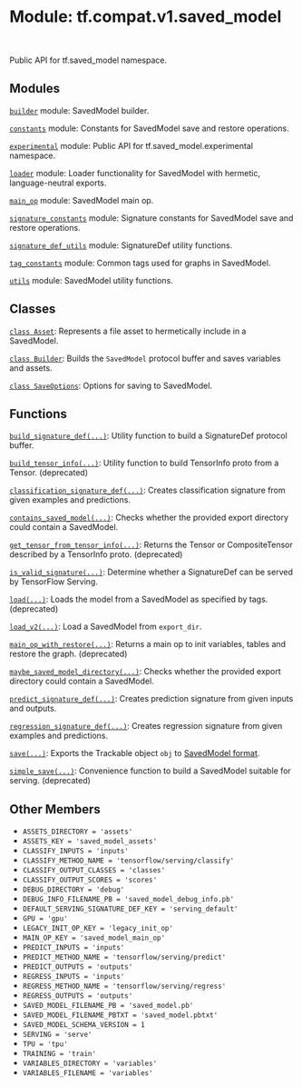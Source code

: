<div itemscope itemtype="http://developers.google.com/ReferenceObject">
<meta itemprop="name" content="tf.compat.v1.saved_model" />
<meta itemprop="path" content="Stable" />
<meta itemprop="property" content="ASSETS_DIRECTORY"/>
<meta itemprop="property" content="ASSETS_KEY"/>
<meta itemprop="property" content="CLASSIFY_INPUTS"/>
<meta itemprop="property" content="CLASSIFY_METHOD_NAME"/>
<meta itemprop="property" content="CLASSIFY_OUTPUT_CLASSES"/>
<meta itemprop="property" content="CLASSIFY_OUTPUT_SCORES"/>
<meta itemprop="property" content="DEBUG_DIRECTORY"/>
<meta itemprop="property" content="DEBUG_INFO_FILENAME_PB"/>
<meta itemprop="property" content="DEFAULT_SERVING_SIGNATURE_DEF_KEY"/>
<meta itemprop="property" content="GPU"/>
<meta itemprop="property" content="LEGACY_INIT_OP_KEY"/>
<meta itemprop="property" content="MAIN_OP_KEY"/>
<meta itemprop="property" content="PREDICT_INPUTS"/>
<meta itemprop="property" content="PREDICT_METHOD_NAME"/>
<meta itemprop="property" content="PREDICT_OUTPUTS"/>
<meta itemprop="property" content="REGRESS_INPUTS"/>
<meta itemprop="property" content="REGRESS_METHOD_NAME"/>
<meta itemprop="property" content="REGRESS_OUTPUTS"/>
<meta itemprop="property" content="SAVED_MODEL_FILENAME_PB"/>
<meta itemprop="property" content="SAVED_MODEL_FILENAME_PBTXT"/>
<meta itemprop="property" content="SAVED_MODEL_SCHEMA_VERSION"/>
<meta itemprop="property" content="SERVING"/>
<meta itemprop="property" content="TPU"/>
<meta itemprop="property" content="TRAINING"/>
<meta itemprop="property" content="VARIABLES_DIRECTORY"/>
<meta itemprop="property" content="VARIABLES_FILENAME"/>
</div>

# Module: tf.compat.v1.saved_model


<table class="tfo-notebook-buttons tfo-api" align="left">
</table>



Public API for tf.saved_model namespace.



## Modules

[`builder`](../../../tf/compat/v1/saved_model/builder.md) module: SavedModel builder.

[`constants`](../../../tf/compat/v1/saved_model/constants.md) module: Constants for SavedModel save and restore operations.

[`experimental`](../../../tf/compat/v1/saved_model/experimental.md) module: Public API for tf.saved_model.experimental namespace.

[`loader`](../../../tf/compat/v1/saved_model/loader.md) module: Loader functionality for SavedModel with hermetic, language-neutral exports.

[`main_op`](../../../tf/compat/v1/saved_model/main_op.md) module: SavedModel main op.

[`signature_constants`](../../../tf/compat/v1/saved_model/signature_constants.md) module: Signature constants for SavedModel save and restore operations.

[`signature_def_utils`](../../../tf/compat/v1/saved_model/signature_def_utils.md) module: SignatureDef utility functions.

[`tag_constants`](../../../tf/compat/v1/saved_model/tag_constants.md) module: Common tags used for graphs in SavedModel.

[`utils`](../../../tf/compat/v1/saved_model/utils.md) module: SavedModel utility functions.

## Classes

[`class Asset`](../../../tf/saved_model/Asset.md): Represents a file asset to hermetically include in a SavedModel.

[`class Builder`](../../../tf/compat/v1/saved_model/Builder.md): Builds the `SavedModel` protocol buffer and saves variables and assets.

[`class SaveOptions`](../../../tf/saved_model/SaveOptions.md): Options for saving to SavedModel.

## Functions

[`build_signature_def(...)`](../../../tf/compat/v1/saved_model/build_signature_def.md): Utility function to build a SignatureDef protocol buffer.

[`build_tensor_info(...)`](../../../tf/compat/v1/saved_model/build_tensor_info.md): Utility function to build TensorInfo proto from a Tensor. (deprecated)

[`classification_signature_def(...)`](../../../tf/compat/v1/saved_model/classification_signature_def.md): Creates classification signature from given examples and predictions.

[`contains_saved_model(...)`](../../../tf/compat/v1/saved_model/contains_saved_model.md): Checks whether the provided export directory could contain a SavedModel.

[`get_tensor_from_tensor_info(...)`](../../../tf/compat/v1/saved_model/get_tensor_from_tensor_info.md): Returns the Tensor or CompositeTensor described by a TensorInfo proto. (deprecated)

[`is_valid_signature(...)`](../../../tf/compat/v1/saved_model/is_valid_signature.md): Determine whether a SignatureDef can be served by TensorFlow Serving.

[`load(...)`](../../../tf/compat/v1/saved_model/load.md): Loads the model from a SavedModel as specified by tags. (deprecated)

[`load_v2(...)`](../../../tf/saved_model/load.md): Load a SavedModel from `export_dir`.

[`main_op_with_restore(...)`](../../../tf/compat/v1/saved_model/main_op_with_restore.md): Returns a main op to init variables, tables and restore the graph. (deprecated)

[`maybe_saved_model_directory(...)`](../../../tf/compat/v1/saved_model/contains_saved_model.md): Checks whether the provided export directory could contain a SavedModel.

[`predict_signature_def(...)`](../../../tf/compat/v1/saved_model/predict_signature_def.md): Creates prediction signature from given inputs and outputs.

[`regression_signature_def(...)`](../../../tf/compat/v1/saved_model/regression_signature_def.md): Creates regression signature from given examples and predictions.

[`save(...)`](../../../tf/saved_model/save.md): Exports the Trackable object `obj` to [SavedModel format](https://github.com/tensorflow/tensorflow/blob/master/tensorflow/python/saved_model/README.md).

[`simple_save(...)`](../../../tf/compat/v1/saved_model/simple_save.md): Convenience function to build a SavedModel suitable for serving. (deprecated)

## Other Members

* `ASSETS_DIRECTORY = 'assets'` <a id="ASSETS_DIRECTORY"></a>
* `ASSETS_KEY = 'saved_model_assets'` <a id="ASSETS_KEY"></a>
* `CLASSIFY_INPUTS = 'inputs'` <a id="CLASSIFY_INPUTS"></a>
* `CLASSIFY_METHOD_NAME = 'tensorflow/serving/classify'` <a id="CLASSIFY_METHOD_NAME"></a>
* `CLASSIFY_OUTPUT_CLASSES = 'classes'` <a id="CLASSIFY_OUTPUT_CLASSES"></a>
* `CLASSIFY_OUTPUT_SCORES = 'scores'` <a id="CLASSIFY_OUTPUT_SCORES"></a>
* `DEBUG_DIRECTORY = 'debug'` <a id="DEBUG_DIRECTORY"></a>
* `DEBUG_INFO_FILENAME_PB = 'saved_model_debug_info.pb'` <a id="DEBUG_INFO_FILENAME_PB"></a>
* `DEFAULT_SERVING_SIGNATURE_DEF_KEY = 'serving_default'` <a id="DEFAULT_SERVING_SIGNATURE_DEF_KEY"></a>
* `GPU = 'gpu'` <a id="GPU"></a>
* `LEGACY_INIT_OP_KEY = 'legacy_init_op'` <a id="LEGACY_INIT_OP_KEY"></a>
* `MAIN_OP_KEY = 'saved_model_main_op'` <a id="MAIN_OP_KEY"></a>
* `PREDICT_INPUTS = 'inputs'` <a id="PREDICT_INPUTS"></a>
* `PREDICT_METHOD_NAME = 'tensorflow/serving/predict'` <a id="PREDICT_METHOD_NAME"></a>
* `PREDICT_OUTPUTS = 'outputs'` <a id="PREDICT_OUTPUTS"></a>
* `REGRESS_INPUTS = 'inputs'` <a id="REGRESS_INPUTS"></a>
* `REGRESS_METHOD_NAME = 'tensorflow/serving/regress'` <a id="REGRESS_METHOD_NAME"></a>
* `REGRESS_OUTPUTS = 'outputs'` <a id="REGRESS_OUTPUTS"></a>
* `SAVED_MODEL_FILENAME_PB = 'saved_model.pb'` <a id="SAVED_MODEL_FILENAME_PB"></a>
* `SAVED_MODEL_FILENAME_PBTXT = 'saved_model.pbtxt'` <a id="SAVED_MODEL_FILENAME_PBTXT"></a>
* `SAVED_MODEL_SCHEMA_VERSION = 1` <a id="SAVED_MODEL_SCHEMA_VERSION"></a>
* `SERVING = 'serve'` <a id="SERVING"></a>
* `TPU = 'tpu'` <a id="TPU"></a>
* `TRAINING = 'train'` <a id="TRAINING"></a>
* `VARIABLES_DIRECTORY = 'variables'` <a id="VARIABLES_DIRECTORY"></a>
* `VARIABLES_FILENAME = 'variables'` <a id="VARIABLES_FILENAME"></a>


